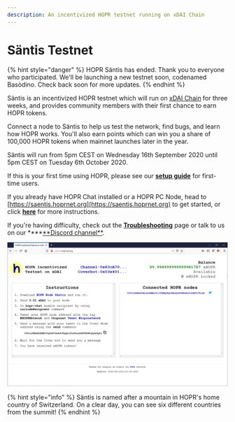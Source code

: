 ```yaml
---
description: An incentivized HOPR testnet running on xDAI Chain
---
```


# Säntis Testnet

{% hint style="danger" %}
HOPR Säntis has ended. Thank you to everyone who participated. We'll be launching a new testnet soon, codenamed Basòdino. Check back soon for more updates.
{% endhint %}

Säntis is an incentivized HOPR testnet which will run on [xDAI Chain](https://www.xdaichain.com/) for three weeks, and provides community members with their first chance to earn HOPR tokens.

Connect a node to Säntis to help us test the network, find bugs, and learn how HOPR works. You'll also earn points which can win you a share of 100,000 HOPR tokens when mainnet launches later in the year.

Säntis will run from 5pm CEST on Wednesday 16th September 2020 until 5pm CEST on Tuesday 6th October 2020.

If this is your first time using HOPR, please see our [**setup guide**](quickstart.md) for first-time users.

If you already have HOPR Chat installed or a HOPR PC Node, head to [https://saentis.hoprnet.org](https://saentis.hoprnet.org) to get started, or click [**here**](getting-started.md) for more instructions.

If you're having difficulty, check out the [**Troubleshooting**](troubleshooting.md) page or talk to us on our \***\*[**Discord channel\*\*](https://discord.gg/wUSYqpD).

![The Säntis web interface](../../.gitbook/assets/saentis-ui%20%281%29.png)

{% hint style="info" %}
Säntis is named after a mountain in HOPR's home country of Switzerland. On a clear day, you can see six different countries from the summit!
{% endhint %}
